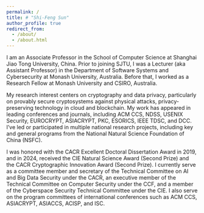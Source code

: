 ```yaml
---
permalink: /
title: # "Shi-Feng Sun"
author_profile: true
redirect_from: 
  - /about/
  - /about.html
---
```


I am an Associate Professor in the School of Computer Science at Shanghai Jiao Tong University, China. Prior to joining SJTU, I was a Lecturer (aka Assistant Professor) in the Department of Software Systems and Cybersecurity at Monash University, Australia. Before that, I worked as a Research Fellow at Monash University and CSIRO, Australia. 

My research interest centers on cryptography and data privacy, particularly on provably secure cryptosystems against physical attacks, privacy-preserving technology in cloud and blockchain. My work has appeared in leading conferences and journals, including ACM CCS, NDSS, USENIX Security, EUROCRYPT, ASIACRYPT, PKC, ESORICS, IEEE TDSC, and DCC. I’ve led or participated in multiple national research projects, including key and general programs from the National Natural Science Foundation of China (NSFC).

I was honored with the CACR Excellent Doctoral Dissertation Award in 2019, and in 2024, received the CIE Natural Science Award (Second Prize) and the CACR Cryptographic Innovation Award (Second Prize). I currently serve as a committee member and secretary of the Technical Committee on AI and Big Data Security under the CACR, an executive member of the Technical Committee on Computer Security under the CCF, and a member of the Cyberspace Security Technical Committee under the CIE. I also serve on the program committees of international conferences such as ACM CCS, ASIACRYPT, ASIACCS, ACISP, and ISC.
